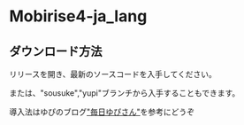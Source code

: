 # Mobirise4-ja_lang

## ダウンロード方法

リリースを開き、最新のソースコードを入手してください。

または、"sousuke","yupi"ブランチから入手することもできます。

導入法はゆぴのブログ["毎日ゆぴさん"](https://akari.fiid.net/blog/index)を参考にどうぞ
